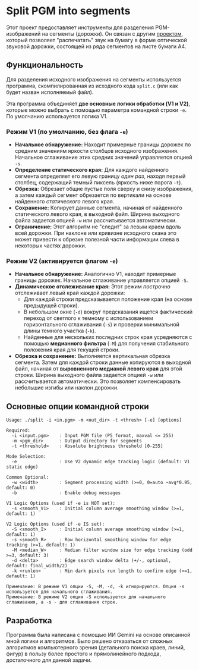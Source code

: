 # Split PGM into segments

Этот проект предоставляет инструменты для разделения PGM-изображений на сегменты (дорожки). Он связан с другим [проектом](http://zenpho.co.uk/paper.shtml), который позволяет "распечатать" звук на бумагу в форме оптической звуковой дорожки, состоящей из ряда сегментов на листе бумаги А4.

## Функциональность

Для разделения исходного изображения на сегменты используется программа, скомпилированная из исходного кода `split.c` (или как будет назван исполняемый файл).

Эта программа объединяет **две основные логики обработки (V1 и V2)**, которые можно выбрать с помощью параметра командной строки `-e`. По умолчанию используется логика V1.

### Режим V1 (по умолчанию, без флага `-e`)

* **Начальное обнаружение:** Находит примерные границы дорожек по средним значениям яркости столбцов исходного изображения. Начальное сглаживание этих средних значений управляется опцией `-s`.
* **Определение статического края:** Для каждого найденного сегмента определяет его левую границу *один раз*, находя первый столбец, содержащий темный пиксель (яркость ниже порога `-t`).
* **Обрезка:** Обрезает общие пустые поля сверху и снизу изображения, а затем каждый сегмент обрезается по вертикали на основе найденного *статического* левого края.
* **Сохранение:** Копирует данные сегмента, начиная от найденного статического левого края, в выходной файл. Ширина выходного файла задается опцией `-w` или рассчитывается автоматически.
* **Ограничение:** Этот алгоритм не "следит" за левым краем вдоль всей дорожки. При наклоне или кривизне исходного скана это может привести к обрезке полезной части информации слева в некоторых частях дорожки.

### Режим V2 (активируется флагом `-e`)

* **Начальное обнаружение:** Аналогично V1, находит примерные границы дорожек. Начальное сглаживание управляется опцией `-S`.
* **Динамическое отслеживание края:** Этот режим *построчно* отслеживает левый край каждой дорожки:
    * Для каждой строки предсказывается положение края (на основе предыдущей строки).
    * В небольшом окне (`-d`) вокруг предсказания ищется фактический переход от светлого к темному с использованием горизонтального сглаживания (`-s`) и проверки минимальной длины темного участка (`-k`).
    * Найденные для нескольких последних строк края усредняются с помощью **медианного фильтра** (`-M`) для получения стабильного положения края для текущей строки.
* **Обрезка и сохранение:** Выполняется вертикальная обрезка сегмента. Затем для каждой строки данные копируются в выходной файл, начиная от **выровненного медианой левого края** для этой строки. Ширина выходного файла задается опцией `-w` или рассчитывается автоматически. Это позволяет компенсировать небольшие изгибы или наклон дорожки.

## Основные опции командной строки

```
Usage: ./split -i <in.pgm> -m <out_dir> -t <thresh> [-e] [options]

Required:
  -i <input.pgm>    : Input PGM file (P5 format, maxval <= 255)
  -m <pgm_dir>      : Output directory for segments
  -t <threshold>    : Absolute brightness threshold [0-255]

Mode Selection:
  -e                : Use V2 dynamic edge tracking logic (default: V1 static edge)

Common Optional:
  -w <width>        : Segment processing width (>=0, 0=auto ~avg*0.95, default: 0)
  -b                : Enable debug messages

V1 Logic Options (used if -e is NOT set):
  -s <smooth_V1>    : Initial column average smoothing window (>=1, default: 1)

V2 Logic Options (used if -e IS set):
  -S <smooth_I>     : Initial column average smoothing window (>=1, default: 1)
  -s <smooth_R>     : Row horizontal smoothing window for edge tracking (>=1, default: 1)
  -M <median_W>     : Median filter window size for edge tracking (odd >=3, default: 3)
  -d <delta>        : Edge search window delta (+/-, optional, default: final_width/2)
  -k <runlen>       : Min dark pixels run length to confirm edge (>=1, default: 1)

Примечание: В режиме V1 опции -S, -M, -d, -k игнорируются. Опция -s используется для начального сглаживания.
Примечание: В режиме V2 опция -S используется для начального сглаживания, а -s - для сглаживания строк.
```

## Разработка
Программа была написана с помощью ИИ Gemini на основе описанной мной логики и алгоритмов. Было решено отказаться от сложных алгоритмов компьютерного зрения (детального поиска краев, линий, фигур) в пользу более простого и прямолинейного подхода, достаточного для данной задачи.
